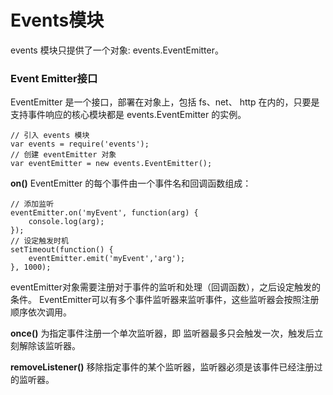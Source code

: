 Events模块
===
events 模块只提供了一个对象: events.EventEmitter。

###  Event Emitter接口
EventEmitter 是一个接口，部署在对象上，包括 fs、net、 http 在内的，只要是支持事件响应的核心模块都是 events.EventEmitter 的实例。
```
// 引入 events 模块
var events = require('events');
// 创建 eventEmitter 对象
var eventEmitter = new events.EventEmitter();
```
**on()**
EventEmitter 的每个事件由一个事件名和回调函数组成：
```
// 添加监听
eventEmitter.on('myEvent', function(arg) { 
    console.log(arg); 
}); 
// 设定触发时机
setTimeout(function() { 
    eventEmitter.emit('myEvent','arg'); 
}, 1000); 
```
eventEmitter对象需要注册对于事件的监听和处理（回调函数），之后设定触发的条件。
EventEmitter可以有多个事件监听器来监听事件，这些监听器会按照注册顺序依次调用。

**once()**
为指定事件注册一个单次监听器，即 监听器最多只会触发一次，触发后立刻解除该监听器。

**removeListener()**
移除指定事件的某个监听器，监听器必须是该事件已经注册过的监听器。





